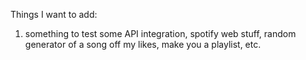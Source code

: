 Things I want to add:

1. something to test some API integration, spotify web stuff, random generator of a song off my likes, make you a playlist, etc.
